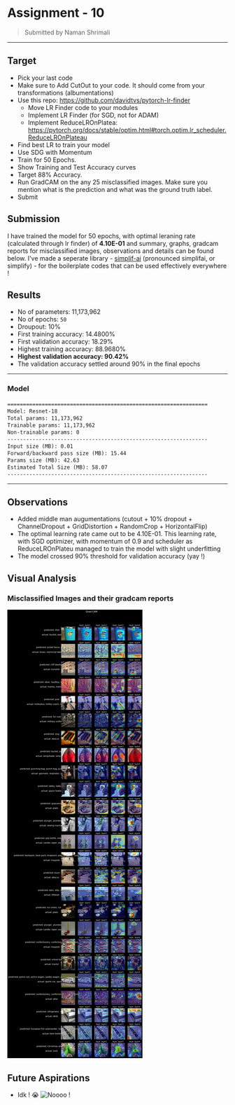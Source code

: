 # Assignment - 10
> Submitted by Naman Shrimali
---

## Target
* Pick your last code
* Make sure  to Add CutOut to your code. It should come from your transformations (albumentations)
* Use this repo: https://github.com/davidtvs/pytorch-lr-finder
    * Move LR Finder code to your modules
    * Implement LR Finder (for SGD, not for ADAM)
    * Implement ReduceLROnPlatea: https://pytorch.org/docs/stable/optim.html#torch.optim.lr_scheduler.ReduceLROnPlateau
* Find best LR to train your model
* Use SDG with Momentum
* Train for 50 Epochs. 
* Show Training and Test Accuracy curves
* Target 88% Accuracy.
* Run GradCAM on the any 25 misclassified images. Make sure you mention what is the prediction and what was the ground truth label.
* Submit

## Submission
I have trained the model for 50 epochs, with optimal leraning rate (calculated through lr finder) of **4.10E-01** and summary, graphs, gradcam reports for misclassified images, observations and details can be found below. I've made a seperate library - [simplif-ai](https://github.com/namanshrimali/simplif-ai) (pronounced simplifai, or simplify) -  for the boilerplate codes that can be used effectively everywhere !

## Results 
* No of parameters: 11,173,962
* No of epochs: `50`
* Droupout: 10%
* First training accuracy: 14.4800%
* First validation accuracy: 18.29%
* Highest training accuracy: 88.9680%
* **Highest validation accuracy: 90.42%**
* The validation accuracy settled around 90% in the final epochs
---

### Model
```
================================================================
Model: Resnet-18
Total params: 11,173,962
Trainable params: 11,173,962
Non-trainable params: 0
----------------------------------------------------------------
Input size (MB): 0.01
Forward/backward pass size (MB): 15.44
Params size (MB): 42.63
Estimated Total Size (MB): 58.07
----------------------------------------------------------------
```
---

## Observations
* Added middle man augumentations (cutout + 10% dropout + ChannelDropout + GridDistortion + RandomCrop + HorizontalFlip) 
* The optimal learning rate came out to be 4.10E-01. This learning rate, with SGD optimizer, with momentum of 0.9 and scheduler as ReduceLROnPlateu managed to train the model with slight underfitting 
* The model crossed 90% threshold for validation accuracy (yay !)

## Visual Analysis
### Misclassified Images and their gradcam reports
![Misclassified Images](assets/images/misclassified_gradcam.png)


## Future Aspirations
* Idk ! 😭
![Noooo !](https://tenor.com/T64d.gif)
